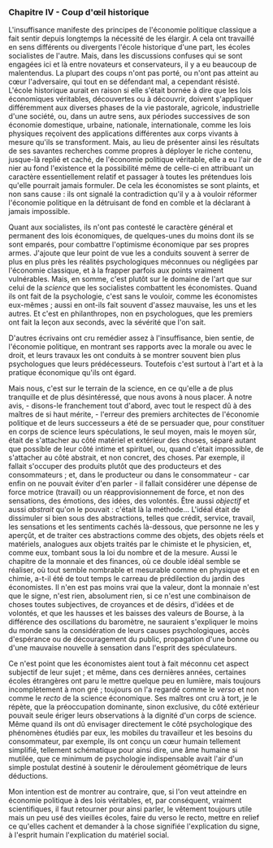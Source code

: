 ### Chapitre IV - Coup d'œil historique

L'insuffisance manifeste des principes de l'économie politique classique a fait sentir depuis longtemps la nécessité de les élargir. A cela ont travaillé en sens différents ou divergents l'école historique d'une part, les écoles socialistes de l'autre. Mais, dans les discussions confuses qui se sont engagées ici et là entre novateurs et conservateurs, il y a eu beaucoup de malentendus. La plupart des coups n'ont pas porté, ou n'ont pas atteint au cœur l'adversaire, qui tout en se défendant mal, a cependant résisté. L'école historique aurait en raison si elle s'était bornée à dire que les lois économiques véritables, découvertes ou à découvrir, doivent s'appliquer différemment aux diverses phases de la vie pastorale, agricole, industrielle d'une société, ou, dans un autre sens, aux périodes successives de son économie domestique, urbaine, nationale, internationale, comme les lois physiques reçoivent des applications différentes aux corps vivants à mesure qu'ils se transforment. Mais, au lieu de présenter ainsi les résultats de ses savantes recherches comme propres à déployer le riche contenu, jusque-là replié et caché, de l'économie politique véritable, elle a eu l'air de nier au fond l'existence et la possibilité même de celle-ci en attribuant un caractère essentiellement relatif et passager à toutes les prétendues lois qu'elle pourrait jamais formuler. De cela les économistes se sont plaints, et non sans cause : ils ont signalé la contradiction qu'il y a à vouloir réformer l'économie politique en la détruisant de fond en comble et la déclarant à jamais impossible.

Quant aux socialistes, ils n'ont pas contesté le caractère général et permanent des lois économiques, de quelques-unes du moins dont ils se sont emparés, pour combattre l'optimisme économique par ses propres armes. J'ajoute que leur point de vue les a conduits souvent à serrer de plus en plus près les réalités psychologiques méconnues ou négligées par l'économie classique, et à la frapper parfois aux points vraiment vulnérables. Mais, en somme, c'est plutôt sur le domaine de l'art que sur celui de la _science_ que les socialistes combattent les économistes. Quand ils ont fait de la psychologie, c'est sans le vouloir, comme les économistes eux-mêmes ; aussi en ont-ils fait souvent d'assez mauvaise, les uns et les autres. Et c'est en philanthropes, non en psychologues, que les premiers ont fait la leçon aux seconds, avec la sévérité que l'on sait.

D'autres écrivains ont cru remédier assez à l'insuffisance, bien sentie, de l'économie politique, en montrant ses rapports avec la morale ou avec le droit, et leurs travaux les ont conduits à se montrer souvent bien plus psychologues que leurs prédécesseurs. Toutefois c'est surtout à l'art et à la pratique économique qu'ils ont égard.

Mais nous, c'est sur le terrain de la science, en ce qu'elle a de plus tranquille et de plus désintéressé, que nous avons à nous placer. À notre avis, - disons-le franchement tout d'abord, avec tout le respect dû à des maîtres de si haut mérite, - l'erreur des premiers architectes de l'économie politique et de leurs successeurs a été de se persuader que, pour constituer en corps de science leurs spéculations, le seul moyen, mais le moyen sûr, était de s'attacher au côté matériel et extérieur des choses, séparé autant que possible de leur côté intime et spirituel, ou, quand c'était impossible, de s'attacher au côté abstrait, et non concret, des choses. Par exemple, il fallait s'occuper des produits plutôt que des producteurs et des consommateurs ; et, dans le producteur ou dans le consommateur - car enfin on ne pouvait éviter d'en parler - il fallait considérer une dépense de force motrice (travail) ou un réapprovisionnement de force, et non des sensations, des émotions, des idées, des volontés. Être aussi _objectif_ et aussi _abstrait_ qu'on le pouvait : c'était là la méthode… L'idéal était de dissimuler si bien sous des abstractions, telles que crédit, service, travail, les sensations et les sentiments cachés là-dessous, que personne ne les y aperçût, et de traiter ces abstractions comme des objets, des objets réels et matériels, analogues aux objets traités par le chimiste et le physicien, et, comme eux, tombant sous la loi du nombre et de la mesure. Aussi le chapitre de la monnaie et des finances, où ce double idéal semble se réaliser, où tout semble nombrable et mesurable comme en physique et en chimie, a-t-il été de tout temps le carreau de prédilection du jardin des économistes. Il n'en est pas moins vrai que la valeur, dont la monnaie n'est que le signe, n'est rien, absolument rien, si ce n'est une combinaison de choses toutes subjectives, de croyances et de désirs, d'idées et de volontés, et que les hausses et les baisses des valeurs de Bourse, à la différence des oscillations du baromètre, ne sauraient s'expliquer le moins du monde sans la considération de leurs causes psychologiques, accès d'espérance ou de découragement du public, propagation d'une bonne ou d'une mauvaise nouvelle à sensation dans l'esprit des spéculateurs.

Ce n'est point que les économistes aient tout à fait méconnu cet aspect subjectif de leur sujet ; et même, dans ces dernières années, certaines écoles étrangères ont paru le mettre quelque peu en lumière, mais toujours incomplètement à mon gré ; toujours on l'a regardé comme le _verso_ et non comme le _recto_ de la science économique. Ses maîtres ont cru à tort, je le répète, que la préoccupation dominante, sinon exclusive, du côté extérieur pouvait seule ériger leurs observations à la dignité d'un corps de science. Même quand ils ont dû envisager directement le côté psychologique des phénomènes étudiés par eux, les mobiles du travailleur et les besoins du consommateur, par exemple, ils ont conçu un cœur humain tellement simplifié, tellement schématique pour ainsi dire, une âme humaine si mutilée, que ce minimum de psychologie indispensable avait l'air d'un simple postulat destiné à soutenir le déroulement géométrique de leurs déductions.

Mon intention est de montrer au contraire, que, si l'on veut atteindre en économie politique à des lois véritables, et, par conséquent, vraiment scientifiques, il faut retourner pour ainsi parler, le vêtement toujours utile mais un peu usé des vieilles écoles, faire du verso le recto, mettre en relief ce qu'elles cachent et demander à la chose signifiée l'explication du signe, à l'esprit humain l'explication du matériel social.
